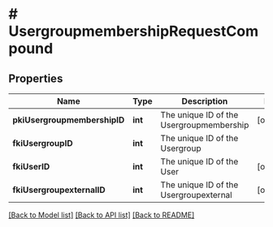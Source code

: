 # # UsergroupmembershipRequestCompound

## Properties

Name | Type | Description | Notes
------------ | ------------- | ------------- | -------------
**pkiUsergroupmembershipID** | **int** | The unique ID of the Usergroupmembership | [optional]
**fkiUsergroupID** | **int** | The unique ID of the Usergroup |
**fkiUserID** | **int** | The unique ID of the User | [optional]
**fkiUsergroupexternalID** | **int** | The unique ID of the Usergroupexternal | [optional]

[[Back to Model list]](../../README.md#models) [[Back to API list]](../../README.md#endpoints) [[Back to README]](../../README.md)
